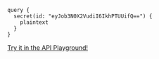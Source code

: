 ```gql
query {
  secret(id: "eyJob3N0X2VudiI6IkhPTUUifQ==") {
    plaintext
  }
}
```

<a href="https://play.dagger.cloud/playground/U645wshhF51" target="_blank">Try it in the API Playground!</a>
